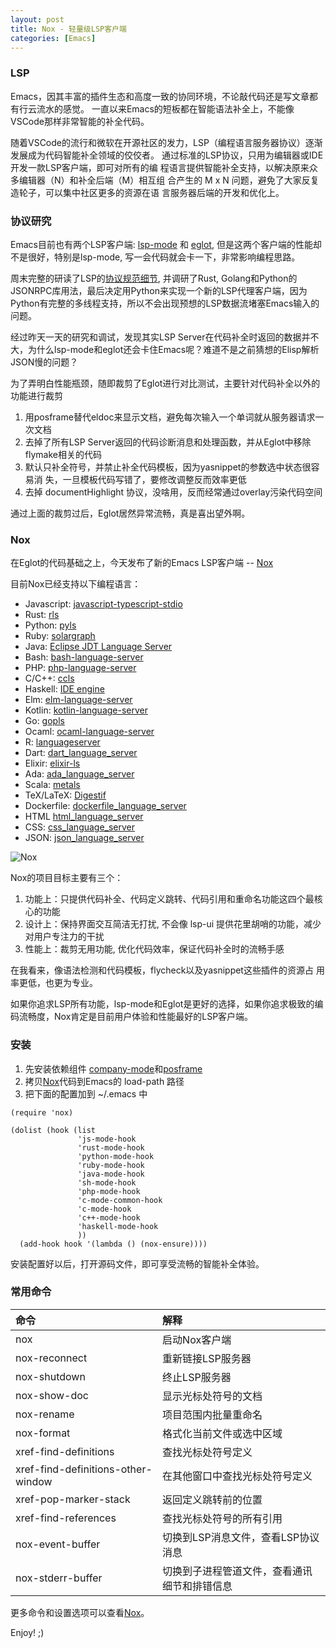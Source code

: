 ```yaml
---
layout: post
title: Nox - 轻量级LSP客户端
categories: [Emacs]
---
```


### LSP
Emacs，因其丰富的插件生态和高度一致的协同环境，不论敲代码还是写文章都有行云流水的感觉。
一直以来Emacs的短板都在智能语法补全上，不能像VSCode那样非常智能的补全代码。

随着VSCode的流行和微软在开源社区的发力，LSP（编程语言服务器协议）逐渐发展成为代码智能补全领域的佼佼者。
通过标准的LSP协议，只用为编辑器或IDE开发一款LSP客户端，即可对所有的编
程语言提供智能补全支持，以解决原来众多编辑器（N）和补全后端（M）相互组
合产生的 M x N 问题，避免了大家反复造轮子，可以集中社区更多的资源在语
言服务器后端的开发和优化上。


### 协议研究
Emacs目前也有两个LSP客户端: [lsp-mode](https://github.com/emacs-lsp/lsp-mode) 和 [eglot](https://github.com/joaotavora/eglot), 但是这两个客户端的性能却不是很好，特别是lsp-mode, 写一会代码就会卡一下，非常影响编程思路。

周末完整的研读了LSP的[协议规范细节](https://microsoft.github.io/language-server-protocol/specifications/specification-current/), 并调研了Rust, Golang和Python的JSONRPC库用法，最后决定用Python来实现一个新的LSP代理客户端，因为Python有完整的多线程支持，所以不会出现预想的LSP数据流堵塞Emacs输入的问题。

经过昨天一天的研究和调试，发现其实LSP Server在代码补全时返回的数据并不
大，为什么lsp-mode和eglot还会卡住Emacs呢？难道不是之前猜想的Elisp解析JSON慢的问题？

为了弄明白性能瓶颈，随即裁剪了Eglot进行对比测试，主要针对代码补全以外的功能进行裁剪
1. 用posframe替代eldoc来显示文档，避免每次输入一个单词就从服务器请求一次文档
2. 去掉了所有LSP Server返回的代码诊断消息和处理函数，并从Eglot中移除
   flymake相关的代码
3. 默认只补全符号，并禁止补全代码模板，因为yasnippet的参数选中状态很容易消
   失，一旦模板代码写错了，要修改调整反而效率更低
4. 去掉 documentHighlight 协议，没啥用，反而经常通过overlay污染代码空间

通过上面的裁剪过后，Eglot居然异常流畅，真是喜出望外啊。

### Nox
在Eglot的代码基础之上，今天发布了新的Emacs LSP客户端 -- [Nox](https://github.com/manateelazycat/nox)

目前Nox已经支持以下编程语言：

* Javascript: [javascript-typescript-stdio][javascript-typescript-langserver]
* Rust: [rls][rls]
* Python: [pyls][pyls]
* Ruby: [solargraph][solargraph]
* Java: [Eclipse JDT Language Server][eclipse-jdt]
* Bash: [bash-language-server][bash-language-server]
* PHP: [php-language-server][php-language-server]
* C/C++: [ccls][ccls]
* Haskell: [IDE engine][haskell-ide-engine]
* Elm: [elm-language-server][elm-language-server]
* Kotlin: [kotlin-language-server][kotlin-language-server]
* Go: [gopls][gopls]
* Ocaml: [ocaml-language-server][ocaml-language-server]
* R: [languageserver][r-languageserver]
* Dart: [dart_language_server][dart_language_server]
* Elixir: [elixir-ls][elixir-ls]
* Ada: [ada_language_server][ada_language_server]
* Scala: [metals][metals]
* TeX/LaTeX: [Digestif][digestif]
* Dockerfile: [dockerfile_language_server][dockerfile_language_server]
* HTML [html_language_server][html_language_server]
* CSS: [css_language_server][css_language_server]
* JSON: [json_language_server][json_language_server]


![Nox]({{site.url}}/pics/nox/nox.png)

Nox的项目目标主要有三个：
1. 功能上：只提供代码补全、代码定义跳转、代码引用和重命名功能这四个最核心的功能
2. 设计上：保持界面交互简洁无打扰, 不会像 lsp-ui 提供花里胡哨的功能，减少对用户专注力的干扰
3. 性能上：裁剪无用功能, 优化代码效率，保证代码补全时的流畅手感

在我看来，像语法检测和代码模板，flycheck以及yasnippet这些插件的资源占
用率更低，也更为专业。

如果你追求LSP所有功能，lsp-mode和Eglot是更好的选择，如果你追求极致的编
码流畅度，Nox肯定是目前用户体验和性能最好的LSP客户端。

### 安装
1. 先安装依赖组件 [company-mode](https://github.com/company-mode/company-mode)和[posframe](https://github.com/tumashu/posframe)
2. 拷贝[Nox](https://github.com/manateelazycat/nox)代码到Emacs的 load-path 路径
3. 把下面的配置加到 ~/.emacs 中

```elisp
(require 'nox)

(dolist (hook (list
               'js-mode-hook
               'rust-mode-hook
               'python-mode-hook
               'ruby-mode-hook
               'java-mode-hook
               'sh-mode-hook
               'php-mode-hook
               'c-mode-common-hook
               'c-mode-hook
               'c++-mode-hook
               'haskell-mode-hook
               ))
  (add-hook hook '(lambda () (nox-ensure))))
```
安装配置好以后，打开源码文件，即可享受流畅的智能补全体验。

### 常用命令

| 命令                               | 解释                                         |
| :----                              | :----                                        |
| nox                                | 启动Nox客户端                                |
| nox-reconnect                      | 重新链接LSP服务器                            |
| nox-shutdown                       | 终止LSP服务器                                |
| nox-show-doc                       | 显示光标处符号的文档                         |
| nox-rename                         | 项目范围内批量重命名                            |
| nox-format                         | 格式化当前文件或选中区域                     |
| xref-find-definitions              | 查找光标处符号定义                           |
| xref-find-definitions-other-window | 在其他窗口中查找光标处符号定义               |
| xref-pop-marker-stack              | 返回定义跳转前的位置                           |
| xref-find-references               | 查找光标处符号的所有引用                   |
| nox-event-buffer                   | 切换到LSP消息文件，查看LSP协议消息           |
| nox-stderr-buffer                  | 切换到子进程管道文件，查看通讯细节和排错信息 |

更多命令和设置选项可以查看[Nox](https://github.com/manateelazycat/nox)。

Enjoy! ;)

[lsp]: https://microsoft.github.io/language-server-protocol/
[rls]: https://github.com/rust-lang-nursery/rls
[pyls]: https://github.com/palantir/python-language-server
[gnuelpa]: https://elpa.gnu.org/packages/eglot.html
[melpa]: http://melpa.org/#/eglot
[javascript-typescript-langserver]: https://github.com/sourcegraph/javascript-typescript-langserver
[emacs-lsp]: https://github.com/emacs-lsp/lsp-mode
[emacs-lsp-plugins]: https://github.com/emacs-lsp
[bash-language-server]: https://github.com/mads-hartmann/bash-language-server
[php-language-server]: https://github.com/felixfbecker/php-language-server
[company-mode]: https://github.com/company-mode/company-mode
[cquery]: https://github.com/cquery-project/cquery
[ccls]: https://github.com/MaskRay/ccls
[clangd]: https://clang.llvm.org/extra/clangd.html
[solargraph]: https://github.com/castwide/solargraph
[windows-subprocess-hang]: https://www.gnu.org/software/emacs/manual/html_node/efaq-w32/Subprocess-hang.html
[haskell-ide-engine]: https://github.com/haskell/haskell-ide-engine
[elm-language-server]: https://github.com/elm-tooling/elm-language-server
[kotlin-language-server]: https://github.com/fwcd/KotlinLanguageServer
[gopls]: https://github.com/golang/go/wiki/gopls
[eclipse-jdt]: https://github.com/eclipse/eclipse.jdt.ls
[ocaml-language-server]: https://github.com/freebroccolo/ocaml-language-server
[r-languageserver]: https://cran.r-project.org/package=languageserver
[dart_language_server]: https://github.com/natebosch/dart_language_server
[elixir-ls]: https://github.com/JakeBecker/elixir-ls
[news]: https://github.com/joaotavora/eglot/blob/master/NEWS.md
[ada_language_server]: https://github.com/AdaCore/ada_language_server
[metals]: http://scalameta.org/metals/
[digestif]: https://github.com/astoff/digestif
[company]: http://elpa.gnu.org/packages/company.html
[flymake]: https://www.gnu.org/software/emacs/manual/html_node/flymake/index.html#Top
[yasnippet]: http://elpa.gnu.org/packages/yasnippet.html
[markdown]: https://github.com/defunkt/markdown-mode
[dockerfile_language_server]: https://github.com/rcjsuen/dockerfile-language-server-nodejs
[html_language_server]: https://github.com/Microsoft/vscode/tree/master/extensions/html-language-features/server
[css_language_server]: https://github.com/Microsoft/vscode/tree/master/extensions/css-language-features/server
[json_language_server]: https://www.npmjs.com/package/vscode-json-languageserver
